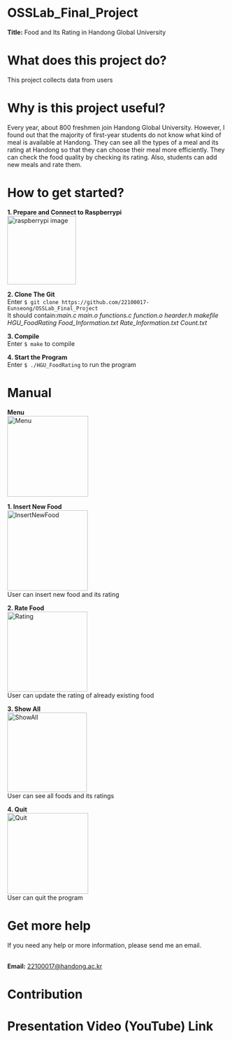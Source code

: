 # OSSLab_Final_Project
**Title:** Food and Its Rating in Handong Global University

# What does this project do? 
This project collects data from users

# Why is this project useful? 
Every year, about 800 freshmen join Handong Global University. 
However, I found out that the majority of first-year students do not know what kind of meal is available at Handong.
They can see all the types of a meal and its rating at Handong so that they can choose their meal more efficiently. They can check the food quality by checking its rating. 
Also, students can add new meals and rate them. 

# How to get started?
**1. Prepare and Connect to Raspberrypi**
<br><img width="157" alt="raspberrypi image" src="https://user-images.githubusercontent.com/103619332/171323196-6655ab29-52c5-410a-8bee-326044effe7e.png">

**2. Clone The Git**
<br/>    Enter `$ git clone https://github.com/22100017-Eunseong/OSSLab_Final_Project`
<br/>    It should contain:*main.c main.o functions.c function.o hearder.h makefile HGU_FoodRating Food_Information.txt Rate_Information.txt Count.txt*

**3. Compile**
<br>    Enter `$ make` to compile

**4. Start the Program**
<br/>    Enter `$ ./HGU_FoodRating` to run the program


# Manual
**Menu**
<br/>    <img width="185" alt="Menu" src="https://user-images.githubusercontent.com/103619332/171324330-e157ea65-06ea-4a9c-9223-1ff723eecc5d.png">

**1. Insert New Food**
<br/>    <img width="184" alt="InsertNewFood" src="https://user-images.githubusercontent.com/103619332/171324675-41329428-da00-46dd-b339-36324842f6e6.png">
<br/>    User can insert new food and its rating


**2. Rate Food**
<br/>    <img width="183" alt="Rating" src="https://user-images.githubusercontent.com/103619332/171324624-dbbd14cd-6bb6-4835-bbca-481f015c3d3f.png">
<br/>    User can update the rating of already existing food


**3. Show All**
<br/>    <img width="182" alt="ShowAll" src="https://user-images.githubusercontent.com/103619332/171324666-59eddf1a-adc8-4da9-a645-59e7d770fad0.png">
<br/>    User can see all foods and its ratings

**4. Quit**
<br/>    <img width="185" alt="Quit" src="https://user-images.githubusercontent.com/103619332/171324611-2f01512c-426c-4006-974f-ac85c2a7d3f9.png">
<br/>    User can quit the program

# Get more help
If you need any help or more information, please send me an email.

<br/>    **Email:** 22100017@handong.ac.kr

# Contribution

# Presentation Video (YouTube) Link
